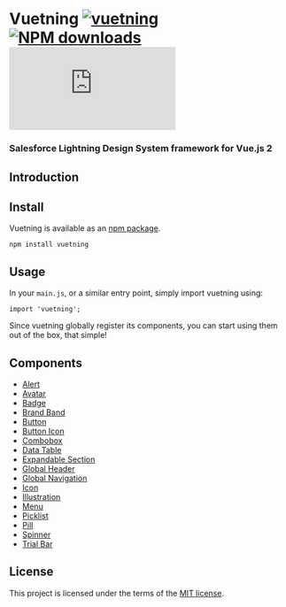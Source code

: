 # Vuetning [![vuetning](https://img.shields.io/npm/v/vuetning.svg)](https://www.npmjs.org/package/vuetning) [![NPM downloads](https://img.shields.io/npm/dt/vuetning.svg)](https://npmjs.org/package/vuetning) ![gzip size](http://img.badgesize.io/https://unpkg.com/vuetning/dist/vuetning.common.js?compression=gzip&label=gzip%20size)
### Salesforce Lightning Design System framework for Vue.js 2

## Introduction

## Install

Vuetning is available as an [npm package](https://www.npmjs.com/package/vuetning).

```
npm install vuetning
```

## Usage

In your `main.js`, or a similar entry point, simply import vuetning using:

```vue
import 'vuetning';
```

Since vuetning globally register its components, you can start using them out of the box, that simple!

## Components

* [Alert](/src/components/Alert)
* [Avatar](/src/components/Avatar)
* [Badge](/src/components/Badge)
* [Brand Band](/src/components/BrandBand)
* [Button](/src/components/Button)
* [Button Icon](/src/components/ButtonIcon)
* [Combobox](/src/components/Combobox)
* [Data Table](/src/components/DataTable)
* [Expandable Section](/src/components/ExpandableSection)
* [Global Header](/src/components/GlobalHeader)
* [Global Navigation](/src/components/GlobalNavigation)
* [Icon](/src/components/Icon)
* [Illustration](/src/components/Illustration)
* [Menu](/src/components/Menu)
* [Picklist](/src/components/Picklist)
* [Pill](/src/components/Pill)
* [Spinner](/src/components/Spinner)
* [Trial Bar](/src/components/TrialBar)

## License

This project is licensed under the terms of the [MIT license](/LICENSE).